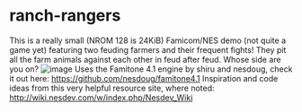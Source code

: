 # ranch-rangers
This is a really small (NROM 128 is 24KiB) Famicom/NES demo (not quite a game yet) featuring two feuding farmers and their frequent fights! They pit all the farm animals against each other in feud after feud. Whose side are you on?
![image](https://i.imgur.com/Vi6vSE8.png)
Uses the Famitone 4.1 engine by shiru and nesdoug, check it out here: https://github.com/nesdoug/famitone4.1
Inspiration and code ideas from this very helpful resource site, where noted: http://wiki.nesdev.com/w/index.php/Nesdev_Wiki
